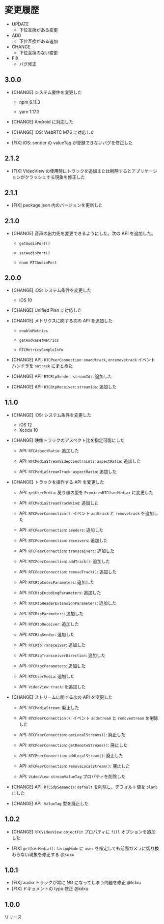 # 変更履歴

- UPDATE
    - 下位互換がある変更
- ADD
    - 下位互換がある追加
- CHANGE
    - 下位互換のない変更
- FIX
    - バグ修正

## 3.0.0

- [CHANGE] システム要件を変更した

  - npm 6.11.3
 
  - yarn 1.17.3

- [CHANGE] Android に対応した

- [CHANGE] iOS: WebRTC M76 に対応した

- [FIX] iOS: sender の valueTag が登録できないバグを修正した

## 2.1.2

- [FIX] VideoView の使用時にトラックを追加または削除するとアプリケーションがクラッシュする現象を修正した

## 2.1.1

- [FIX] package.json 内のバージョンを更新した

## 2.1.0

- [CHANGE] 音声の出力先を変更できるようにした。次の API を追加した。

    - ``getAudioPort()``

    - ``setAudioPort()``

    - ``enum RTCAudioPort``

## 2.0.0

- [CHANGE] iOS: システム条件を変更した

    - iOS 10

- [CHANGE] Unified Plan に対応した

- [CHANGE] メトリクスに関する次の API を追加した

    - ``enableMetrics``

    - ``getAndResetMetrics``

    - ``RTCMetricsSampleInfo``

- [CHANGE] API: ``RTCPeerConnection``: ``onaddtrack``, ``onremovetrack`` イベントハンドラを ``ontrack`` にまとめた

- [CHANGE] API: ``RTCRtpSender``: ``streamIds``: 追加した

- [CHANGE] API: ``RTCRtpReceiver``: ``streamIds``: 追加した

## 1.1.0

- [CHANGE] iOS: システム条件を変更した

    - iOS 12
    - Xcode 10

- [CHANGE] 映像トラックのアスペクト比を指定可能にした

    - API: `RTCAspectRatio`: 追加した

    - API: `RTCMediaStreamVideoConstraints`: `aspectRatio`: 追加した

    - API: `RTCMediaStreamTrack`: `aspectRatio`: 追加した

- [CHANGE] トラックを操作する API を変更した

    - API: `getUserMedia`: 戻り値の型を `Promise<RTCUserMedia>` に変更した

    - API: `RTCMediaStreamTrackKind`: 追加した

    - API: `RTCPeerConnection()`: イベント `addtrack` と `removetrack` を追加した

    - API: `RTCPeerConnection`: `senders`: 追加した

    - API: `RTCPeerConnection`: `receivers`: 追加した

    - API: `RTCPeerConnection`: `transceivers`: 追加した

    - API: `RTCPeerConnection`: `addTrack()`: 追加した

    - API: `RTCPeerConnection`: `removeTrack()`: 追加した

    - API: `RTCRtpCodecParameters`: 追加した

    - API: `RTCRtpEncodingParameters`: 追加した

    - API: `RTCRtpHeaderExtensionParameters`: 追加した

    - API: `RTCRtpParameters`: 追加した

    - API: `RTCRtpReceiver`: 追加した

    - API: `RTCRtpSender`: 追加した

    - API: `RTCRtpTransceiver`: 追加した

    - API: `RTCRtpTransceiverDirection`: 追加した

    - API: `RTCRtpcParameters`: 追加した

    - API: `RTCUserMedia`: 追加した

    - API: `VideoView`: `track`: を追加した

- [CHANGE] ストリームに関する次の API を変更した

    - API: `RTCMediaStream`: 廃止した

    - API: `RTCPeerConnection()`: イベント `addstream` と `removestream` を削除した

    - API: `RTCPeerConnection`: `getLocalStreams()`: 廃止した

    - API: `RTCPeerConnection`: `getRemoteStreams()`: 廃止した

    - API: `RTCPeerConnection`: `addLocalStream()`: 廃止した

    - API: `RTCPeerConnection`: `removeLocalStream()`: 廃止した

    - API: `VideoView`: `streamValueTag` プロパティを削除した

- [CHANGE] API: `RTCSdpSemancis`: `default` を削除し、デフォルト値を `planb` にした

- [CHANGE] API: `ValueTag` 型を廃止した

## 1.0.2

- [CHANGE] `RTCVideoView`: `objectFit` プロパティに `fill` オプションを追加した

- [FIX] `getUserMedia()`: `facingMode` に `user` を指定しても前面カメラに切り換わらない現象を修正する @kdxu

## 1.0.1

- [FIX] audio トラックが常に NO になってしまう問題を修正 @kdxu
- [FIX] ドキュメントの typo 修正 @kdxu

## 1.0.0

リリース
